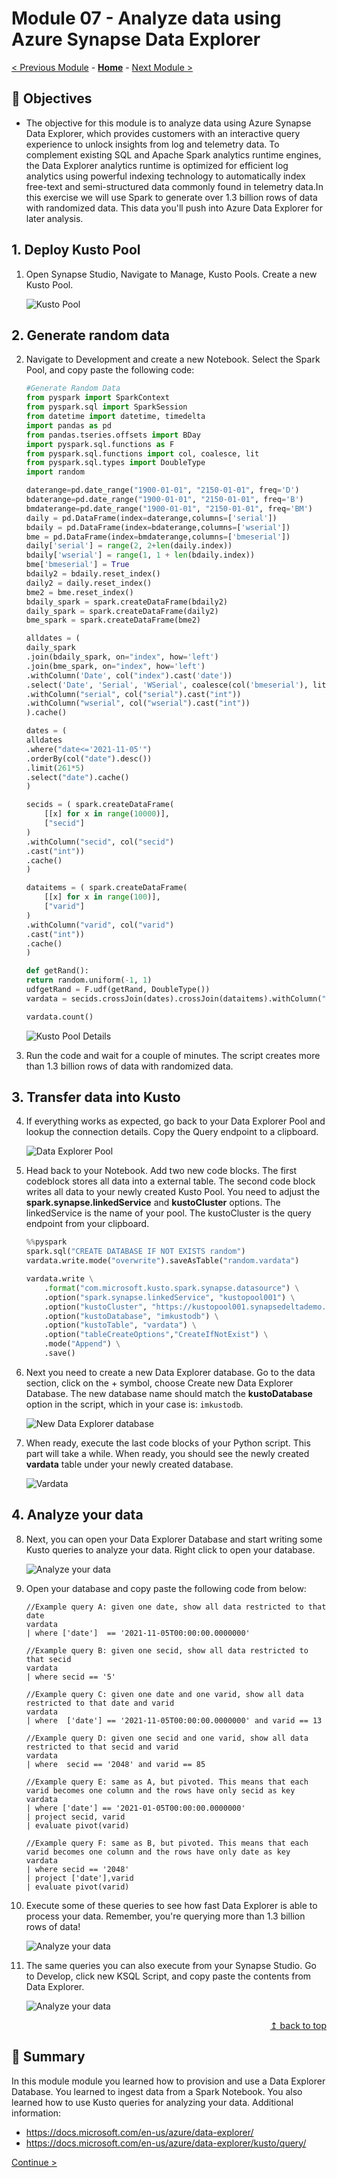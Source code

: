 # Module 07 - Analyze data using Azure Synapse Data Explorer

[< Previous Module](../module06/module06.md) - **[Home](../README.md)** - [Next Module >](../module08/module08.md)

## :dart: Objectives

* The objective for this module is to analyze data using Azure Synapse Data Explorer, which provides customers with an interactive query experience to unlock insights from log and telemetry data. To complement existing SQL and Apache Spark analytics runtime engines, the Data Explorer analytics runtime is optimized for efficient log analytics using powerful indexing technology to automatically index free-text and semi-structured data commonly found in telemetry data.In this exercise we will use Spark to generate over 1.3 billion rows of data with randomized data. This data you'll push into Azure Data Explorer for later analysis.

## 1. Deploy Kusto Pool

1. Open Synapse Studio, Navigate to Manage, Kusto Pools. Create a new Kusto Pool.

    ![Kusto Pool](../module07/screen01.png)

## 2. Generate random data

2. Navigate to Development and create a new Notebook. Select the Spark Pool, and copy paste the following code:

    ```python
    #Generate Random Data
    from pyspark import SparkContext
    from pyspark.sql import SparkSession
    from datetime import datetime, timedelta
    import pandas as pd
    from pandas.tseries.offsets import BDay
    import pyspark.sql.functions as F
    from pyspark.sql.functions import col, coalesce, lit
    from pyspark.sql.types import DoubleType
    import random

    daterange=pd.date_range("1900-01-01", "2150-01-01", freq='D')
    bdaterange=pd.date_range("1900-01-01", "2150-01-01", freq='B') 
    bmdaterange=pd.date_range("1900-01-01", "2150-01-01", freq='BM')
    daily = pd.DataFrame(index=daterange,columns=['serial'])
    bdaily = pd.DataFrame(index=bdaterange,columns=['wserial'])
    bme = pd.DataFrame(index=bmdaterange,columns=['bmeserial'])
    daily['serial'] = range(2, 2+len(daily.index))
    bdaily['wserial'] = range(1, 1 + len(bdaily.index))
    bme['bmeserial'] = True
    bdaily2 = bdaily.reset_index()
    daily2 = daily.reset_index()
    bme2 = bme.reset_index()
    bdaily_spark = spark.createDataFrame(bdaily2)
    daily_spark = spark.createDataFrame(daily2)
    bme_spark = spark.createDataFrame(bme2)

    alldates = (
    daily_spark
    .join(bdaily_spark, on="index", how='left')
    .join(bme_spark, on="index", how='left')
    .withColumn('Date', col("index").cast('date'))
    .select('Date', 'Serial', 'WSerial', coalesce(col('bmeserial'), lit(False)).alias('MonthEnd'))
    .withColumn("serial", col("serial").cast("int"))
    .withColumn("wserial", col("wserial").cast("int"))
    ).cache()

    dates = (
    alldates
    .where("date<='2021-11-05'")
    .orderBy(col("date").desc())
    .limit(261*5)
    .select("date").cache()
    )

    secids = ( spark.createDataFrame(
        [[x] for x in range(10000)],
        ["secid"]
    )
    .withColumn("secid", col("secid")
    .cast("int"))
    .cache()
    )

    dataitems = ( spark.createDataFrame(
        [[x] for x in range(100)],
        ["varid"]
    )
    .withColumn("varid", col("varid")
    .cast("int"))
    .cache()
    )

    def getRand():
    return random.uniform(-1, 1)
    udfgetRand = F.udf(getRand, DoubleType())
    vardata = secids.crossJoin(dates).crossJoin(dataitems).withColumn("value", udfgetRand()).cache()

    vardata.count()
    ```

    ![Kusto Pool Details](../module07/screen03.png)

3. Run the code and wait for a couple of minutes. The script creates more than 1.3 billion rows of data with randomized data.

## 3. Transfer data into Kusto

4. If everything works as expected, go back to your Data Explorer Pool and lookup the connection details. Copy the Query endpoint to a clipboard.

    ![Data Explorer Pool](../module07/screen02.png)

5. Head back to your Notebook. Add two new code blocks. The first codeblock stores all data into a external table. The second code block writes all data to your newly created Kusto Pool. You need to adjust the **spark.synapse.linkedService** and **kustoCluster** options. The linkedService is the name of your pool. The kustoCluster is the query endpoint from your clipboard.

    ```python
    %%pyspark
    spark.sql("CREATE DATABASE IF NOT EXISTS random")
    vardata.write.mode("overwrite").saveAsTable("random.vardata")
    ```

    ```python
    vardata.write \
        .format("com.microsoft.kusto.spark.synapse.datasource") \
        .option("spark.synapse.linkedService", "kustopool001") \
        .option("kustoCluster", "https://kustopool001.synapsedeltademo.kusto.azuresynapse.net") \
        .option("kustoDatabase", "imkustodb") \
        .option("kustoTable", "vardata") \
        .option("tableCreateOptions","CreateIfNotExist") \
        .mode("Append") \
        .save()
    ```

6. Next you need to create a new Data Explorer database. Go to the data section, click on the + symbol, choose Create new Data Explorer Database. The new database name should match the **kustoDatabase** option in the script, which in your case is: `imkustodb`.

    ![New Data Explorer database](../module07/screen04.png)

7. When ready, execute the last code blocks of your Python script. This part will take a while. When ready, you should see the newly created **vardata** table under your newly created database.

    ![Vardata](../module07/screen05.png)

## 4. Analyze your data

8. Next, you can open your Data Explorer Database and start writing some Kusto queries to analyze your data. Right click to open your database.

    ![Analyze your data](../module07/screen06.png)

9. Open your database and copy paste the following code from below:

    ```kusto
    //Example query A: given one date, show all data restricted to that date
    vardata
    | where ['date']  == '2021-11-05T00:00:00.0000000'

    //Example query B: given one secid, show all data restricted to that secid
    vardata
    | where secid == '5'

    //Example query C: given one date and one varid, show all data restricted to that date and varid
    vardata
    | where  ['date'] == '2021-11-05T00:00:00.0000000' and varid == 13

    //Example query D: given one secid and one varid, show all data restricted to that secid and varid
    vardata
    | where  secid == '2048' and varid == 85

    //Example query E: same as A, but pivoted. This means that each varid becomes one column and the rows have only secid as key
    vardata
    | where ['date'] == '2021-01-05T00:00:00.0000000'
    | project secid, varid
    | evaluate pivot(varid)

    //Example query F: same as B, but pivoted. This means that each varid becomes one column and the rows have only date as key
    vardata
    | where secid == '2048'
    | project ['date'],varid
    | evaluate pivot(varid)
    ```

8. Execute some of these queries to see how fast Data Explorer is able to process your data. Remember, you're querying more than 1.3 billion rows of data!

    ![Analyze your data](../module07/screen07.png)

9. The same queries you can also execute from your Synapse Studio. Go to Develop, click new KSQL Script, and copy paste the contents from Data Explorer.

    ![Analyze your data](../module07/screen08.png)

<div align="right"><a href="#module-07---data-explorer">↥ back to top</a></div>


## :tada: Summary

In this module module you learned how to provision and use a Data Explorer Database. You learned to ingest data from a Spark Notebook. You also learned how to use Kusto queries for analyzing your data. Additional information:

- https://docs.microsoft.com/en-us/azure/data-explorer/
- https://docs.microsoft.com/en-us/azure/data-explorer/kusto/query/

[Continue >](../module08/module08.md)